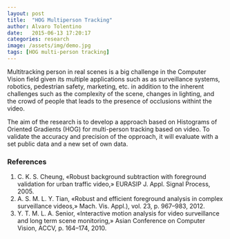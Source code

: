 ```yaml
---
layout: post
title:  "HOG Multiperson Tracking"
author: Alvaro Tolentino
date:   2015-06-13 17:20:17
categories: research
image: /assets/img/demo.jpg
tags: [HOG multi-person tracking]
---
```

Multitracking person in real scenes is a big challenge in the Computer Vision field given its multiple applications such as as surveillance systems, robotics, pedestrian safety, marketing, etc. in addition to the inherent challenges such as the complexity of the scene, changes in lighting, and the crowd of people that leads to the presence of occlusions withint the video.

The aim of the research is to develop a approach based on Histograms of Oriented Gradients (HOG) for multi-person tracking based on video. To validate the accuracy and precision of the opproach, it will evaluate with a set public data and a new set of own data.


<h3>References</h3>
<ol>
	<li>C. K. S. Cheung, «Robust background subtraction with foreground validation for urban traffic video,» EURASIP J. Appl. Signal Process, 2005.</li>
	<li>A. S. M. L. Y. Tian, «Robust and efficient foreground analysis in complex surveillance videos,» Mach. Vis. Appl.), vol. 23, p. 967–983, 2012.</li>
	<li>Y. T. M. L. A. Senior, «Interactive motion analysis for video surveillance and long term scene monitoring,» Asian Conference on Computer Vision, ACCV, p. 164–174, 2010.</li>
</ol>
